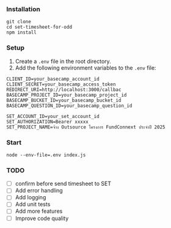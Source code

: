 
### Installation
```shell
git clone
cd set-timesheet-for-odd
npm install
```


### Setup
1. Create a `.env` file in the root directory.
2. Add the following environment variables to the `.env` file:
```
CLIENT_ID=your_basecamp_account_id
CLIENT_SECRET=your_basecamp_access_token
REDIRECT_URI=http://localhost:3000/callbac
BASECAMP_PROJECT_ID=your_basecamp_project_id
BASECAMP_BUCKET_ID=your_basecamp_bucket_id
BASECAMP_QUESTION_ID=your_basecamp_question_id

SET_ACCOUNT_ID=your_set_account_id
SET_AUTHORIZATION=Bearer xxxxx
SET_PROJECT_NAME=จ้าง Outsource โครงการ FundConnext ประจำปี 2025

```

### Start
```shell
node --env-file=.env index.js

```


### TODO
- [ ] confirm before send timesheet to SET 
- [ ] Add error handling
- [ ] Add logging
- [ ] Add unit tests
- [ ] Add more features
- [ ] Improve code quality
